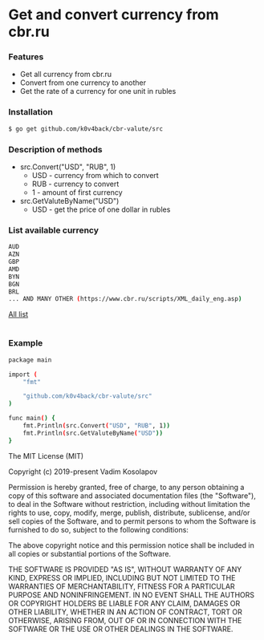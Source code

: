 # Get and convert currency from cbr.ru

### Features

  - Get all currency from cbr.ru
  - Convert from one currency to another
  - Get the rate of a currency for one unit in rubles
  
  
### Installation

```sh
$ go get github.com/k0v4back/cbr-valute/src 
```

### Description of methods
  - src.Convert("USD", "RUB", 1)
    - USD - currency from which to convert
    - RUB - currency to convert
    - 1   - amount of first currency
  - src.GetValuteByName("USD")
    - USD - get the price of one dollar in rubles


### List available currency

```sh
AUD
AZN
GBP
AMD
BYN
BGN
BRL
... AND MANY OTHER (https://www.cbr.ru/scripts/XML_daily_eng.asp)
```
[All list](https://www.cbr.ru/scripts/XML_daily_eng.asp)


#
### Example
```sh
package main

import (
	"fmt"

	"github.com/k0v4back/cbr-valute/src"
)

func main() {
	fmt.Println(src.Convert("USD", "RUB", 1))
	fmt.Println(src.GetValuteByName("USD"))
}
```


The MIT License (MIT)

Copyright (c) 2019-present Vadim Kosolapov

Permission is hereby granted, free of charge, to any person obtaining a copy of this software and associated documentation files (the "Software"), to deal in the Software without restriction, including without limitation the rights to use, copy, modify, merge, publish, distribute, sublicense, and/or sell copies of the Software, and to permit persons to whom the Software is furnished to do so, subject to the following conditions:

The above copyright notice and this permission notice shall be included in all copies or substantial portions of the Software.

THE SOFTWARE IS PROVIDED "AS IS", WITHOUT WARRANTY OF ANY KIND, EXPRESS OR IMPLIED, INCLUDING BUT NOT LIMITED TO THE WARRANTIES OF MERCHANTABILITY, FITNESS FOR A PARTICULAR PURPOSE AND NONINFRINGEMENT. IN NO EVENT SHALL THE AUTHORS OR COPYRIGHT HOLDERS BE LIABLE FOR ANY CLAIM, DAMAGES OR OTHER LIABILITY, WHETHER IN AN ACTION OF CONTRACT, TORT OR OTHERWISE, ARISING FROM, OUT OF OR IN CONNECTION WITH THE SOFTWARE OR THE USE OR OTHER DEALINGS IN THE SOFTWARE.
